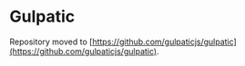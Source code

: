 # Gulpatic

Repository moved to [https://github.com/gulpaticjs/gulpatic](https://github.com/gulpaticjs/gulpatic).
